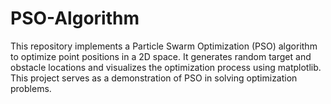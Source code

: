 # PSO-Algorithm
This repository implements a Particle Swarm Optimization (PSO) algorithm to optimize point positions in a 2D space. It generates random target and obstacle locations and visualizes the optimization process using matplotlib. This project serves as a demonstration of PSO in solving optimization problems.
